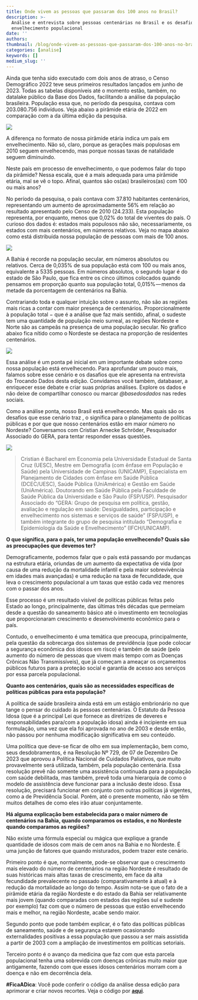```yaml
---
title: Onde vivem as pessoas que passaram dos 100 anos no Brasil?
description: >-
  Análise e entrevista sobre pessoas centenárias no Brasil e os desafios do
  envelhecimento populacional
date: ''
authors:
thumbnail: /blog/onde-vivem-as-pessoas-que-passaram-dos-100-anos-no-brasil/image_0.png
categories: [analise]
keywords: []
medium_slug: ''
---
```

Ainda que tenha sido executado com dois anos de atraso, o Censo Demográfico 2022 teve seus primeiros resultados lançados em junho de 2023. Todas as tabelas disponíveis até o momento estão, também, no datalake público da Base dos Dados, facilitando a análise da população brasileira. População essa que, no período da pesquisa, contava com 203.080.756 indivíduos. Veja abaixo a pirâmide etária de 2022 em comparação com a da última edição da pesquisa.

<Image src="/blog/onde-vivem-as-pessoas-que-passaram-dos-100-anos-no-brasil/image_0.png"/>

A diferença no formato de nossa pirâmide etária indica um país em envelhecimento. Não só, claro, porque as gerações mais populosas em 2010 seguem envelhecendo, mas porque nossas taxas de natalidade seguem diminuindo.

Neste país em processo de envelhecimento, o que podemos falar do topo da pirâmide? Nessa escala, que é a mais adequada para uma pirâmide etária, mal se vê o topo. Afinal, quantos são os(as) brasileiros(as) com 100 ou mais anos?

No período da pesquisa, o país contava com 37.810 habitantes centenários, representando um aumento de aproximadamente 56% em relação ao resultado apresentado pelo Censo de 2010 (24.233). Esta população representa, por enquanto, menos que 0,02% do total de viventes do país. O curioso dos dados é: estados mais populosos não são, necessariamente, os estados com mais centenários, em números relativos. Veja no mapa abaixo como está distribuída nossa população de pessoas com mais de 100 anos.

<Image src="/blog/onde-vivem-as-pessoas-que-passaram-dos-100-anos-no-brasil/image_1.png"/>

A Bahia é recorde na população secular, em números absolutos ou relativos. Cerca de 0,035% de sua população está com 100 ou mais anos, equivalente a 5335 pessoas. Em números absolutos, o segundo lugar é do estado de São Paulo, que fica entre os cinco últimos colocados quando pensamos em proporção quanto sua população total, 0,015% — menos da metade da porcentagem de centenários na Bahia.

Contrariando toda e qualquer intuição sobre o assunto, não são as regiões mais ricas a contar com maior presença de centenários. Proporcionalmente à população total − que é a análise que faz mais sentido, afinal, o sudeste tem uma quantidade de população meio surreal, as regiões Nordeste e Norte são as campeãs na presença de uma população secular. No grafico abaixo fica nítido como o Nordeste se destaca na proporção de residentes centenários.

<Image src="/blog/onde-vivem-as-pessoas-que-passaram-dos-100-anos-no-brasil/image_2.png"/>

Essa análise é um ponta pé inicial em um importante debate sobre como nossa população está envelhecendo. Para aprofundar um pouco mais, falamos sobre esse cenário e os dasafios que ele apresenta na entrevista do Trocando Dados desta edição. Convidamos você também, databaser, a enriquecer esse debate e criar suas próprias análises. Explore os dados e não deixe de compartilhar conosco ou marcar *@basedosdados* nas redes sociais.

Como a análise ponta, nosso Brasil está envelhecendo. Mas quais são os desafios que esse cenário traz , o significa para o planejamento de políticas públicas e por que que nosso centenários estão em maior número no Nordeste? Conversamos com Cristian Arnecke Schröder, Pesquisador Associado do GERA, para tentar responder essas questões.

<Image src="/blog/onde-vivem-as-pessoas-que-passaram-dos-100-anos-no-brasil/image_3.png"/>

> Cristian é Bacharel em Economia pela Universidade Estadual de Santa Cruz (UESC), Mestre em Demografia (com ênfase em População e Saúde) pela Universidade de Campinas (UNICAMP), Especialista em Planejamento de Cidades com ênfase em Saúde Pública (DCEC/UESC), Saúde Pública (UniAmérica) e Gestão em Saúde (UniAmérica). Doutorando em Saúde Pública pela Faculdade de Saúde Pública da Universidade e São Paulo (FSP/USP). Pesquisador Associado do “GERA: Grupo de pesquisa em política, gestão, avaliação e regulação em saúde: Desigualdades, participação e envelhecimento nos sistemas e serviços de saúde” (FSP/USP), e também integrante do grupo de pesquisa intitulado “Demografia e Epidemiologia da Saúde e Envelhecimento” (IFCH/UNICAMP).

**O que significa, para o país, ter uma população envelhecendo? Quais são as preocupações que devemos ter?**

Demograficamente, podemos falar que o país está passando por mudanças na estrutura etária, oriundas de um aumento da expectativa de vida (por causa de uma redução da mortalidade infantil e pela maior sobrevivência em idades mais avançadas) e uma redução na taxa de fecundidade, que leva o crescimento populacional a um taxas que estão cada vez menores com o passar dos anos.

Esse processo é um resultado visível de políticas públicas feitas pelo Estado ao longo, principalmente, das últimas três décadas que permeiam desde a questão do saneamento básico até o investimento em tecnologias que proporcionaram crescimento e desenvolvimento econômico para o país.

Contudo, o envelhecimento é uma temática que preocupa, principalmente, pela questão da sobrecarga dos sistemas de previdência (que pode colocar a segurança econômica dos idosos em risco) e também de saúde (pelo aumento do número de pessoas que vivem mais tempo com as Doenças Crônicas Não Transmissíveis), que já começam a ameaçar os orçamentos públicos futuros para a proteção social e garantia de acesso aos serviços por essa parcela populacional.

**Quanto aos centenários, quais são as necessidades específicas de políticas públicas para esta população?**

A política de saúde brasileira ainda está em um estágio embrionário no que tange o pensar do cuidado às pessoas centenárias. O Estatuto da Pessoa Idosa (que é a principal Lei que fornece as diretrizes de deveres e responsabilidades para/com a população idosa) ainda é incipiente em sua formulação, uma vez que ela foi aprovada no ano de 2003 e desde então, não passou por nenhuma modificação significativa em seu conteúdo.

Uma política que deve-se ficar de olho em sua implementação, bem como, seus desdobramentos, é na Resolução Nº 729, de 07 de Dezembro De 2023 que aprovou a Política Nacional de Cuidados Paliativos, que muito provavelmente será utilizada, também, pela população centenária. Essa resolução prevê não somente uma assistência continuada para a população com saúde debilitada, mas também, prevê toda uma hierarquia de como o modelo de assistência deve funcionar para a inclusão deste idoso. Essa resolução, precisará funcionar em conjunto com outras políticas já vigentes, como a de Previdência Social. Porém, até o presente momento, não se têm muitos detalhes de como eles irão atuar conjuntamente.

**Há alguma explicação bem estabelecida para o maior número de centenários na Bahia, quando comparamos os estados, e no Nordeste quando comparamos as regiões?**

Não existe uma fórmula especial ou mágica que explique a grande quantidade de idosos com mais de cem anos na Bahia e no Nordeste. É uma junção de fatores que quando misturados, podem trazer este cenário.

Primeiro ponto é que, normalmente, pode-se observar que o crescimento mais elevado do número de centenários na região Nordeste é resultado de suas históricas mais altas taxas de crescimento, em face da alta fecundidade prevalecente no passado (comparativamente à atual) e à redução da mortalidade ao longo do tempo. Assim nota-se que o fato de a pirâmide etária da região Nordeste e do estado da Bahia ser relativamente mais jovem (quando comparadas com estados das regiões sul e sudeste por exemplo) faz com que o número de pessoas que estão envelhecendo mais e melhor, na região Nordeste, acabe sendo maior.

Segundo ponto que pode também explicar, é o fato das políticas públicas de saneamento, saúde e de segurança estarem ocasionando externalidades positivas a essa população que passou a ser mais assistida a partir de 2003 com a ampliação de investimentos em políticas setoriais.

Terceiro ponto é o avanço da medicina que faz com que esta parcela populacional tenha uma sobrevida com doenças crônicas muito maior que antigamente, fazendo com que esses idosos centenários morram com a doença e não em decorrência dela.

**#FicaADica**: Você pode conferir o código da análise dessa edição para aprimorar e criar novos recortes. Veja o código por [**aqui**](https://github.com/basedosdados/analises/blob/cc9f1cc092b5a07f247a3aae038d21dd9b4a135a/redes_sociais/br_ibge_censo_2022_centenarios.ipynb?utm_source=hs_email\&utm_medium=email&_hsenc=p2ANqtz--m2dyztBRl9vKlvBux7BZpvhAU5Ih8f9ufl81o9JrF8o8er2S17ulXMroikOA6Z9Wvt_H925HSMCuov12F83BWrjYUY2kXDcvB4hJX8jm0v2pq0TQ).

